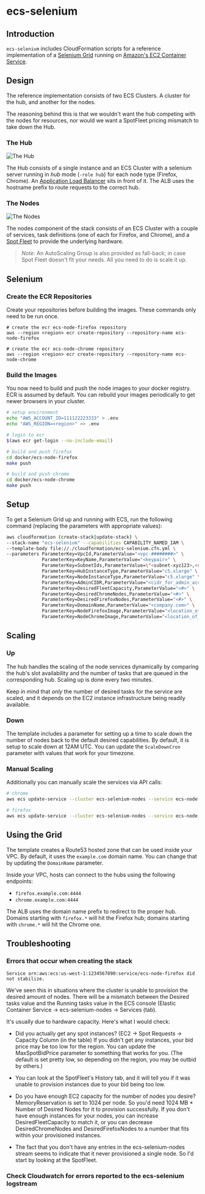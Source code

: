 ecs-selenium
=========

## Introduction

`ecs-selenium` includes CloudFormation scripts for a reference implementation of a [Selenium Grid](https://github.com/SeleniumHQ/selenium/wiki/Grid2) running on [Amazon's EC2 Container Service](https://aws.amazon.com/ecs/).

## Design

The reference implementation consists of two ECS Clusters. A cluster for the hub, and another for the nodes.

The reasoning behind this is that we wouldn't want the hub competing with the nodes for resources, nor would we want a SpotFleet pricing mismatch to take down the Hub.

### The Hub

![The Hub](docs/img/hub-cfn.png)

The Hub consists of a single instance and an ECS Cluster with a selenium server running in _hub_ mode (`-role hub`) for each node type (Firefox, Chrome). An [Application Load Balancer](http://docs.aws.amazon.com/elasticloadbalancing/latest/application/introduction.html) sits in front of it. The ALB uses the hostname prefix to route requests to the correct hub.

### The Nodes

![The Nodes](docs/img/nodes-cfn.png)

The nodes component of the stack consists of an ECS Cluster with a couple of services, task definitions (one of each for Firefox, and Chrome), and a [Spot Fleet](http://docs.aws.amazon.com/AWSEC2/latest/UserGuide/spot-fleet.html) to provide the underlying hardware.

> *Note:* An AutoScaling Group is also provided as fall-back; in case Spot Fleet doesn't fit your needs. All you need to do is scale it up.

## Selenium

### Create the ECR Repositories

Create your repositories before building the images. These commands only need to be run once.

```
# create the ecr ecs-node-firefox repository
aws --region <region> ecr create-repository --repository-name ecs-node-firefox

# create the ecr ecs-node-chrome repository
aws --region <region> ecr create-repository --repository-name ecs-node-chrome
```

### Build the Images

You now need to build and push the node images to your docker registry. ECR is assumed by default. You can rebuild your images periodically to get newer browsers in your cluster.

```bash
# setup environment
echo "AWS_ACCOUNT_ID=111122223333" > .env
echo "AWS_REGION=<region>" >> .env

# login to ecr
$(aws ecr get-login --no-include-email)

# build and push firefox
cd docker/ecs-node-firefox
make push

# build and push chrome
cd docker/ecs-node-chrome
make push
```

## Setup

To get a Selenium Grid up and running with ECS, run the following command (replacing the parameters with appropriate values):

```bash
aws cloudformation (create-stack|update-stack) \
--stack-name "ecs-selenium" --capabilities CAPABILITY_NAMED_IAM \
--template-body file://./cloudformation/ecs-selenium.cfn.yml \
--parameters ParameterKey=VpcId,ParameterValue="<vpc-########>" \
             ParameterKey=KeyName,ParameterValue="<keypair>" \
             ParameterKey=SubnetIds,ParameterValue=\"<subnet-xyz123>,<subnet-xyz456>\" \
             ParameterKey=HubInstanceType,ParameterValue="c5.xlarge" \
             ParameterKey=NodeInstanceType,ParameterValue="c5.xlarge" \
             ParameterKey=AdminCIDR,ParameterValue="<cidr_for_admin_access>" \
             ParameterKey=DesiredFleetCapacity,ParameterValue="<#>" \
             ParameterKey=DesiredChromeNodes,ParameterValue="<#>" \
             ParameterKey=DesiredFirefoxNodes,ParameterValue="<#>" \
             ParameterKey=DomainName,ParameterValue="<company.com>" \
             ParameterKey=NodeFirefoxImage,ParameterValue="<location_of_your_ecs-node-firefox_image>" \
             ParameterKey=NodeChromeImage,ParameterValue="<location_of_your_ecs-node-chrome_image>"
```


## Scaling

### Up

The hub handles the scaling of the node services dynamically by comparing the hub's slot availability and the number of tasks that are queued in the corresponding hub. Scaling up is done every two minutes.

Keep in mind that _only_ the number of desired tasks for the service are scaled, and it depends on the EC2 instance infrastructure being readily available.

### Down

The template includes a parameter for setting up a time to scale down the number of nodes back to the default desired capabilities. By default, it is setup to scale down at 12AM UTC. You can update the `ScaleDownCron` parameter with values that work for your timezone.

### Manual Scaling

Additionally you can manually scale the services via API calls:

```bash
# chrome
aws ecs update-service --cluster ecs-selenium-nodes --service ecs-node-chrome --desired-count <#>

# firefox
aws ecs update-service --cluster ecs-selenium-nodes --service ecs-node-firefox --desired-count <#>
```

## Using the Grid

The template creates a Route53 hosted zone that can be used inside your VPC. By default, it uses the `example.com` domain name. You can change that by updating the `DomainName` parameter.

Inside your VPC, hosts can connect to the hubs using the following endpoints:

* `firefox.example.com:4444`
* `chrome.example.com:4444`

The ALB uses the domain name prefix to redirect to the proper hub. Domains starting with `firefox.*` will hit the Firefox hub; domains starting with `chrome.*` will hit the Chrome one.

## Troubleshooting
### Errors that occur when creating the stack
`Service arn:aws:ecs:us-west-1:1234567890:service/ecs-node-firefox did not stabilize.`

We've seen this in situations where the cluster is unable to provision the desired amount of nodes. There will be a mismatch between the Desired tasks value and the Running tasks value in the ECS console (Elastic Container Service -> ecs-selenium-nodes -> Services (tab).

It's usually due to hardware capacity. Here's what I would check:

* Did you actually get any spot instances? (EC2 -> Spot Requests -> Capacity Column (in the table)
If you didn't get any instances, your bid price may be too low for the region. You can update the MaxSpotBidPrice parameter to something that works for you. (The default is set pretty low, so depending on the region, you may be outbid by others.)

* You can look at the SpotFleet's History tab, and it will tell you if it was unable to provision instances due to your bid being too low.

* Do you have enough EC2 capacity for the number of nodes you desire?
MemoryReservation is set to 1024 per node. So you'd need 1024 MB * Number of Desired Nodes for it to provision successfully.
If you don't have enough instances for your nodes, you can increase DesiredFleetCapacity to match it, or you can decrease DesiredChromeNodes and DesiredFirefoxNodes to a number that fits within your provisioned instances.

* The fact that you don't have any entries in the ecs-selenium-nodes stream seems to indicate that it never provisioned a single node. So I'd start by looking at the SpotFleet.

### Check Cloudwatch for errors reported to the ecs-selenium logstream
